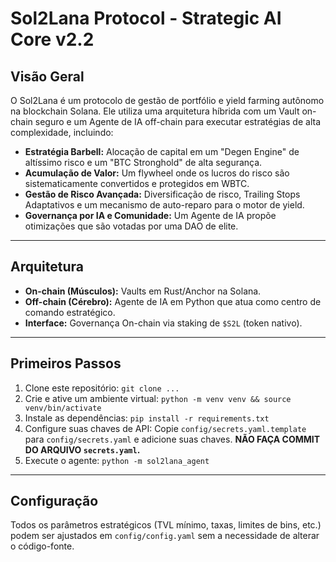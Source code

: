# Sol2Lana Protocol - Strategic AI Core v2.2

## Visão Geral

O Sol2Lana é um protocolo de gestão de portfólio e yield farming autônomo na blockchain Solana. Ele utiliza uma arquitetura híbrida com um Vault on-chain seguro e um Agente de IA off-chain para executar estratégias de alta complexidade, incluindo:

- **Estratégia Barbell:** Alocação de capital em um "Degen Engine" de altíssimo risco e um "BTC Stronghold" de alta segurança.
- **Acumulação de Valor:** Um flywheel onde os lucros do risco são sistematicamente convertidos e protegidos em WBTC.
- **Gestão de Risco Avançada:** Diversificação de risco, Trailing Stops Adaptativos e um mecanismo de auto-reparo para o motor de yield.
- **Governança por IA e Comunidade:** Um Agente de IA propõe otimizações que são votadas por uma DAO de elite.

---

## Arquitetura

- **On-chain (Músculos):** Vaults em Rust/Anchor na Solana.
- **Off-chain (Cérebro):** Agente de IA em Python que atua como centro de comando estratégico.
- **Interface:** Governança On-chain via staking de `$S2L` (token nativo).

---

## Primeiros Passos

1.  Clone este repositório: `git clone ...`
2.  Crie e ative um ambiente virtual: `python -m venv venv && source venv/bin/activate`
3.  Instale as dependências: `pip install -r requirements.txt`
4.  Configure suas chaves de API: Copie `config/secrets.yaml.template` para `config/secrets.yaml` e adicione suas chaves. **NÃO FAÇA COMMIT DO ARQUIVO `secrets.yaml`.**
5.  Execute o agente: `python -m sol2lana_agent`

---

## Configuração

Todos os parâmetros estratégicos (TVL mínimo, taxas, limites de bins, etc.) podem ser ajustados em `config/config.yaml` sem a necessidade de alterar o código-fonte.